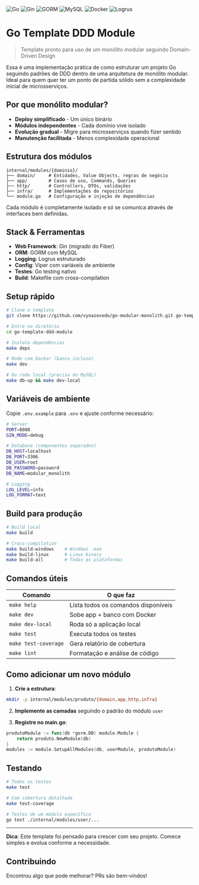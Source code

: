 ![Go](https://img.shields.io/badge/Go-1.24-00ADD8?logo=go&logoColor=white)
![Gin](https://img.shields.io/badge/Gin-Framework-00ADD8?logo=go&logoColor=white)
![GORM](https://img.shields.io/badge/GORM-ORM-blue)
![MySQL](https://img.shields.io/badge/MySQL-8.0-4479A1?logo=mysql&logoColor=white)
![Docker](https://img.shields.io/badge/Docker-Compose-2496ED?logo=docker&logoColor=white)
![Logrus](https://img.shields.io/badge/Logrus-Logger-green)

# Go Template DDD Module

> Template pronto para uso de um monólito modular seguindo Domain-Driven Design

Essa é uma implementação prática de como estruturar um projeto Go seguindo padrões de DDD dentro de uma arquitetura de monólito modular. Ideal para quem quer ter um ponto de partida sólido sem a complexidade inicial de microsserviços.

## Por que monólito modular?

- **Deploy simplificado** - Um único binário
- **Módulos independentes** - Cada domínio vive isolado
- **Evolução gradual** - Migre para microsserviços quando fizer sentido
- **Manutenção facilitada** - Menos complexidade operacional

## Estrutura dos módulos

```
internal/modules/{dominio}/
├── domain/     # Entidades, Value Objects, regras de negócio
├── app/        # Casos de uso, Commands, Queries
├── http/       # Controllers, DTOs, validações
├── infra/      # Implementações de repositórios
└── module.go   # Configuração e injeção de dependências
```

Cada módulo é completamente isolado e só se comunica através de interfaces bem definidas.

## Stack & Ferramentas

- **Web Framework**: Gin (migrado do Fiber)
- **ORM**: GORM com MySQL
- **Logging**: Logrus estruturado
- **Config**: Viper com variáveis de ambiente
- **Testes**: Go testing nativo
- **Build**: Makefile com cross-compilation

## Setup rápido

```bash
# Clone o template
git clone https://github.com/vynazevedo/go-modular-monolith.git go-template-ddd-module

# Entre no diretório
cd go-template-ddd-module

# Instale dependências  
make deps

# Rode com Docker (banco incluso)
make dev

# Ou rode local (precisa do MySQL)
make db-up && make dev-local
```

## Variáveis de ambiente

Copie `.env.example` para `.env` e ajuste conforme necessário:

```bash
# Server
PORT=8080
GIN_MODE=debug

# Database (componentes separados)
DB_HOST=localhost
DB_PORT=3306  
DB_USER=root
DB_PASSWORD=password
DB_NAME=modular_monolith

# Logging
LOG_LEVEL=info
LOG_FORMAT=text
```

## Build para produção

```bash
# Build local
make build

# Cross-compilation
make build-windows    # Windows .exe
make build-linux      # Linux binary  
make build-all        # Todas as plataformas
```

## Comandos úteis

| Comando | O que faz |
|---------|-----------|
| `make help` | Lista todos os comandos disponíveis |
| `make dev` | Sobe app + banco com Docker |
| `make dev-local` | Roda só a aplicação local |
| `make test` | Executa todos os testes |
| `make test-coverage` | Gera relatório de cobertura |
| `make lint` | Formatação e análise de código |

## Como adicionar um novo módulo

1. **Crie a estrutura**:
```bash
mkdir -p internal/modules/produto/{domain,app,http,infra}
```

2. **Implemente as camadas** seguindo o padrão do módulo `user`

3. **Registre no main.go**:
```go
produtoModule := func(db *gorm.DB) module.Module {
    return produto.NewModule(db)
}
modules := module.SetupAllModules(db, userModule, produtoModule)
```

## Testando

```bash
# Todos os testes
make test

# Com cobertura detalhada  
make test-coverage

# Testes de um módulo específico
go test ./internal/modules/user/...
```

---

**Dica**: Este template foi pensado para crescer com seu projeto. Comece simples e evolua conforme a necessidade.

## Contribuindo

Encontrou algo que pode melhorar? PRs são bem-vindos! 
